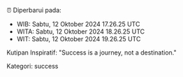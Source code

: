 ⏰ Diperbarui pada:
- WIB: Sabtu, 12 Oktober 2024 17.26.25 UTC
- WITA: Sabtu, 12 Oktober 2024 18.26.25 UTC
- WIT: Sabtu, 12 Oktober 2024 19.26.25 UTC

Kutipan Inspiratif:
"Success is a journey, not a destination."


Kategori: success

